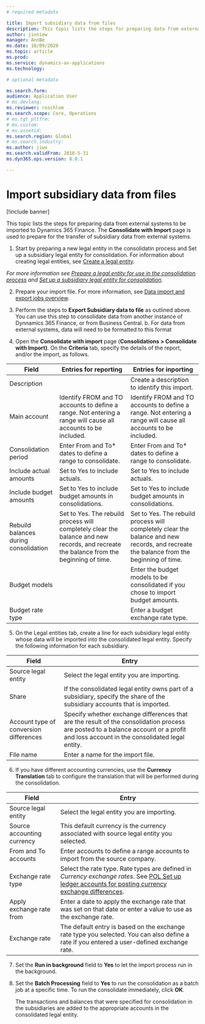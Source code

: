 ```yaml
---
# required metadata

title: Import subsidiary data from files
description: This topic lists the steps for preparing data from external systems to be imported to Dynamics 365 Finance.
author: jinniew
manager: AnnBe
ms.date: 10/09/2020
ms.topic: article
ms.prod: 
ms.service: dynamics-ax-applications
ms.technology: 

# optional metadata

ms.search.form: 
audience: Application User
# ms.devlang: 
ms.reviewer: roschlom
ms.search.scope: Core, Operations
# ms.tgt_pltfrm: 
# ms.custom: 
# ms.assetid: 
ms.search.region: Global
# ms.search.industry: 
ms.author: jiwo
ms.search.validFrom: 2018-5-31
ms.dyn365.ops.version: 8.0.1

---
```


# Import subsidiary data from files

[!include banner] 

This topic lists the steps for preparing data from external systems to be imported to Dynamics 365 Finance. The **Consolidate with Import** page is used to prepare for the transfer of subsidiary data from external systems.

1. Start by preparing a new legal entity in the consolidatin process and Set up a subsidiary legal entity for consolidation. For information about creating legal entities, see [Create a legal entity](../../fin-ops-core/fin-ops/organization-administration/tasks/create-legal-entity.md).

*For more information see [Prepare a legal entity for use in the consolidation process](https://docs.microsoft.com/en-us/dynamicsax-2012/appuser-itpro/prepare-a-legal-entity-for-use-in-the-consolidation-process) and [Set up a subsidiary legal entity for consolidation](https://docs.microsoft.com/en-us/dynamicsax-2012/appuser-itpro/set-up-a-subsidiary-legal-entity-for-consolidation).* 

2. Prepare your import file. For more information, see [Data import and export jobs overview](../../fin-ops-core/dev-itpro/data-entities/data-import-export-job.md).

3. Perform the steps to **Export Subsidiary data to file** as outlined above. You can use this step to consolidate data from another instance of Dynnamics 365 Finance, or from Business Central.
		b. For data from external systems, data will need to be formatted to this format

4. Open the **Consolidate with import** page (**Consolidations > Consolidate with Import)**. On the **Criteria** tab, specify the details of the report, and/or the import, as follows. 

|      Field                                   	|      Entries for reporting           	|      Entries for inporting                     	|
|----------------------------------------------	|-----------------------------------------------|-------------------------------------------------------|
|     Description                              	|                                                                                                                                                    	|     Create a description to identify this import.                                                                                                  	|
|     Main account                             	|     Identify FROM and TO accounts to define a   range. Not entering a range will cause all accounts to be included.                                             	|     Identify FROM and TO accounts to define a range. Not entering a range will cause all accounts to be included.                                             	|
|     Consolidation period                     	|     Enter From and To*   dates to define a range to consolidate.                                                                                   	|     Enter From and To* dates to   define a range to consolidate.                                                                                   	|
|     Include actual amounts                   	|     Set to Yes to include   actuals.                                                                                                               	|     Set to Yes to include actuals.                                                                                                                 	|
|     Include budget amounts                   	|     Set to Yes to include   budget amounts in consolidations.                                                                                      	|     Set to Yes to include budget amounts in   consolidations.                                                                                      	|
|     Rebuild balances during consolidation    	|     Set to Yes. The rebuild process   will completely clear the balance and new records, and recreate the balance   from the beginning of time.    	|     Set to Yes. The rebuild process will completely   clear the balance and new records, and recreate the balance from the   beginning of time.    	|
|     Budget models                            	|                                                                                                                                                    	|     Enter the budget models to be consolidated if you chose to import   budget amounts.                                                            	|
|     Budget rate type                         	|                                                                                                                                                    	|     Enter a budget exchange rate type.                                                                                                             	|
5. On the Legal entities tab, create a line for each subsidiary legal entity whose data will be imported into the consolidated legal entity. Specify the following information for each subsidiary.

|     Field                                       	|     Entry                                     	|
|-------------------------------------------------------|-------------------------------------------------------|
|     Source legal   entity                       	|     Select the   legal entity you are importing.      |
|     Share                                       	|     If the   consolidated legal entity owns part of a subsidiary, specify the share of the   subsidiary accounts that is imported.                                                                	|
|     Account type   of conversion differences    	|     Specify   whether exchange differences that are the result of the consolidation process   are posted to a balance account or a profit and loss account in the   consolidated legal entity.    	|
|     File name                                   	|     Enter a name   for the import file.                                                                                                                                                           	|
			
6. If you have different accounting currencies, use the **Currency Translation** tab to configure the translation that will be performed during the consolidation. 

|     Field                           	|     Entry                                                   	|
|-------------------------------------	|---------------------------------------------------------------|
|     Source legal   entity           	|     Select the   legal entity you are importing.          	|
|     Source   accounting currency    	|     This default   currency is the currency associated with source legal entity you selected.                    	|
|     From and To   accounts          	|     Enter accounts   to define a range accounts to import from the source company.                                  	|
|     Exchange   rate type            	|     Select the rate   type. Rate types are defined in *Currency exchange rates*. See [POL Set up   ledger accounts for posting currency exchange differences](https://docs.microsoft.com/en-us/dynamicsax-2012/appuser-itpro/pol-set-up-ledger-accounts-for-posting-currency-exchange-differences).    	|
|     Apply   exchange rate from      	|     Enter a date   to apply the exchange rate that was set on that date or enter a value to use   as the exchange rate.                                                                                                                                                                                	|
|     Exchange   rate                 	|     The default entry   is based on the exchange rate type you selected. You can also define a rate   if you entered a user-defined exchange rate.                                                                                                                                                     	|

7. Set the **Run in background** field to **Yes** to let the import process run in the background.

8. Set the **Batch Processing** field to **Yes** to run the consolidation as a batch job at a specific time. To run the consolidate immediately, click **OK**. 
			
   The transactions and balances that were specified for consolidation in the subsidiaries are added to the appropriate accounts in the consolidated legal entity.



